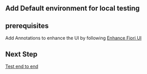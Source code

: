 ## Add Default environment for local testing

## prerequisites

Add Annotations to enhance the UI by following [Enhance Fiori UI](./enhance-fiori-ui.md)

## Next Step

[Test end to end](./e2e-testing.md)